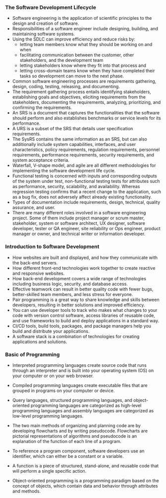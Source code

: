 
### The Software Development Lifecycle

- Software engineering is the application of scientific principles to the design and creation of software. 
- Responsibilities of a software engineer include designing, building, and maintaining software systems.  
- Using the SDLC can improve efficiency and reduce risks by:  
  - letting team members know what they should be working on and when  
  - facilitating communication between the customer, other stakeholders, and the development team 
  - letting stakeholders know where they fit into that process and  
  - letting cross-domain teams know when they have completed their tasks so development can move to the next phase.   
- Common software engineering processes are requirements gathering, design, coding, testing, releasing, and documenting. 
- The requirement gathering process entails identifying stakeholders, establishing goals and objectives, eliciting requirements from the stakeholders, documenting the requirements, analyzing, prioritizing, and confirming the requirements. 
- An SRS is a document that captures the functionalities that the software should perform and also establishes benchmarks or service levels for its performance. 
- A URS is a subset of the SRS that details user specification requirements. 
- The SysRS contains the same information as an SRS, but can also additionally include system capabilities, interfaces, and user characteristics, policy requirements, regulation requirements, personnel requirements, performance requirements, security requirements, and system acceptance criteria. 
- Waterfall, V-shape model, and agile are all different methodologies for implementing the software development life cycle. 
- Functional testing is concerned with inputs and corresponding outputs of the system under test, non-functional testing tests for attributes such as performance, security, scalability, and availability. Whereas regression testing confirms that a recent change to the application, such as a bug fix, does not adversely affect already existing functionality. 
- Types of documentation include requirements, design, technical, quality assurance, and user. 
- There are many different roles involved in a software engineering project. Some of them include project manager or scrum master, stakeholder, system or software architect, UX designer, software developer, tester or QA engineer, site reliability or Ops engineer, product manager or owner, and technical writer or information developer.

### Introduction to Software Development

- How websites are built and displayed, and how they communicate with the back-end servers. 
- How different front-end technologies work together to create reactive and responsive websites. 
- How back-end development covers a wide range of technologies including business logic, security, and database access. 
- Effective teamwork can result in better quality code with fewer bugs, better-skilled team members, and less stress for everyone. 
- Pair programming is a great way to share knowledge and skills between developers, resulting in better solutions and improved efficiency. 
- You can use developer tools to track who makes what changes to your code with version control software, access libraries of reusable code, and use frameworks to build and deploy applications in a standard way. 
- CI/CD tools, build tools, packages, and package managers help you build and distribute your applications. 
- A software stack is a combination of technologies for creating applications and solutions.

### Basic of Programming

- Interpreted programming languages create source code that runs through an interpreter and is built into your operating system (OS) on your computer or on your web browser. 
    
- Compiled programming languages create executable files that are grouped in programs on your computer or device.  
    
- Query languages, structured programming languages, and object-oriented programming languages are categorized as high-level programming languages and assembly languages are categorized as low-level programming languages.  
    
- The two main methods of organizing and planning code are by developing flowcharts and by writing pseudocode. Flowcharts are pictorial representations of algorithms and pseudocode is an explanation of the function of each line of a program. 
    
- To reference a program component, software developers use an identifier, which can either be a constant or a variable.  
    
- A function is a piece of structured, stand-alone, and reusable code that will perform a single specific action.  
    
- Object-oriented programming is a programming paradigm based on the concept of objects, which contain data and behavior through attributes and methods.